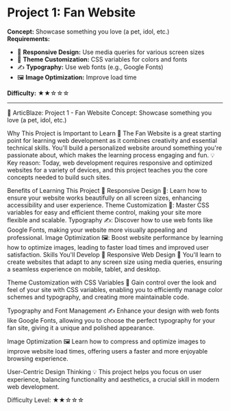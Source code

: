 # Project 1: Fan Website


**Concept:** Showcase something you love (a pet, idol, etc.)  
**Requirements:**
- 📱 **Responsive Design:** Use media queries for various screen sizes
- 🎨 **Theme Customization:** CSS variables for colors and fonts
- ✍️ **Typography:** Use web fonts (e.g., Google Fonts)
- 🖼️ **Image Optimization:** Improve load time


**Difficulty:** ★★☆☆☆


---

🌟 ArticBlaze: Project 1 - Fan Website
Concept: Showcase something you love (a pet, idol, etc.)

Why This Project is Important to Learn 🚀
The Fan Website is a great starting point for learning web development as it combines creativity and essential technical skills. You'll build a personalized website around something you're passionate about, which makes the learning process engaging and fun.
💡 Key reason: Today, web development requires responsive and optimized websites for a variety of devices, and this project teaches you the core concepts needed to build such sites.

Benefits of Learning This Project 🎯
Responsive Design 📱: Learn how to ensure your website works beautifully on all screen sizes, enhancing accessibility and user experience.
Theme Customization 🎨: Master CSS variables for easy and efficient theme control, making your site more flexible and scalable.
Typography ✍️: Discover how to use web fonts like Google Fonts, making your website more visually appealing and professional.
Image Optimization 🖼️: Boost website performance by learning how to optimize images, leading to faster load times and improved user satisfaction.
Skills You'll Develop 🔧
Responsive Web Design 📱
You'll learn to create websites that adapt to any screen size using media queries, ensuring a seamless experience on mobile, tablet, and desktop.

Theme Customization with CSS Variables 🎨
Gain control over the look and feel of your site with CSS variables, enabling you to efficiently manage color schemes and typography, and creating more maintainable code.

Typography and Font Management ✍️
Enhance your design with web fonts like Google Fonts, allowing you to choose the perfect typography for your fan site, giving it a unique and polished appearance.

Image Optimization 🖼️
Learn how to compress and optimize images to improve website load times, offering users a faster and more enjoyable browsing experience.

User-Centric Design Thinking 💡
This project helps you focus on user experience, balancing functionality and aesthetics, a crucial skill in modern web development.

Difficulty Level: ★★☆☆☆

